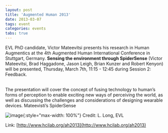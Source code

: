 ```yaml
---
layout: post
title: 'Augmented Human 2013'
date: 2013-03-07
tags: event
categories: events
tabs: true
---
```


EVL PhD candidate, Victor Mateevitsi presents his research in Human Augmentics at the 4th Augmented Human International Conference in Stuttgart, Germany.  <strong>Sensing the environment through SpiderSense</strong> (Victor Mateevitsi, Brad Haggadone, Jason Leigh, Brian Kunzer and Robert Kenyon) will be presented, Thursday, March 7th, 11:15 - 12:45 during Session 2: Feedback.<br><br>

The presentation will cover the concept of fusing technology to human&rsquo;s forms of perception to enable exciting new ways of perceiving the world, as well as discussing the challenges and considerations of designing wearable devices.
Mateevisti&rsquo;s SpiderSense

![image](https://www.evl.uic.edu/output/originals/mateevitsicomputerscience3.jpg-srcw.jpg){:style="max-width: 100%"}
Credit: L. Long, EVL


Link: [http://www.hcilab.org/ah2013](http://www.hcilab.org/ah2013)

